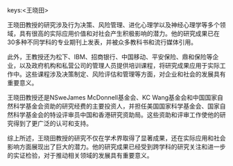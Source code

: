 keys:<王晓田>


王晓田教授的研究涉及行为决策、风险管理、进化心理学以及神经心理学等多个领域，具有很高的实际应用价值和对社会产生积极影响的潜力。他的研究成果已在30多种不同学科的专业期刊上发表，并被众多教科书和流行媒体引用。

此外，王教授还为松下、IBM、招商银行、中国移动、平安保险、鼎和保险等企业，以及政府机构和私营公司的管理人员提供培训课程，将研究成果应用于实际工作中。这些课程涉及决策制定、风险评估和管理等方面，对企业和社会的发展具有重要意义。

王晓田教授还是NSweJames McDonnell基金会、KC Wang基金会和中国国家自然科学基金会资助的研究经费的主要投资人，并担任美国国家科学基金会、国家自然科学基金会的特设评审员中国和香港研究资助局。这些资助和评审工作使他的研究得到了更广泛的认可和支持。

综上所述，王晓田教授的研究不仅在学术界取得了显著成果，还在实际应用和社会影响方面展现出了巨大的潜力。他的研究成果已经受到跨学科的研究关注和进一步的实证检验，对于推动相关领域的发展具有重要意义。